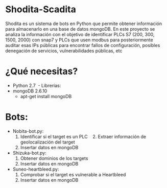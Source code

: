 # Shodita-Scadita
Shodita es un sistema de bots en Python que permite obtener información para  almacenarlo en una base de datos mongoDB. En este proyecto se analiza la información con el objetivo de identificar PLCs S7 (200, 300, 1500, 2000) con snap7 y PLCs que usen modbus para posteriormente auditar esas IPs públicas para encontrar fallos de configuración, posibles denegación de servicios, vulnerabilidades públicas, etc
# ¿Qué necesitas?
- Python 2.7
  - Librerías:
- mongoDB 2.6.10
  - apt-get install mongoDB

# Bots:
  - Nobita-bot.py: 
    1. Identificar si el target es un PLC
    2. Extraer información de geolocalización del target
    3. Insertar datos en mongoDB
  - Shizuka-bot.py:
    1. Obtener dominios de los targets
    2. Insertar datos en mongoDB
  - Suneo-heartbleed.py:
    1. Comprobar si el target es vulnerable a Heartbleed
    2. Insertar datos en mongoDB
